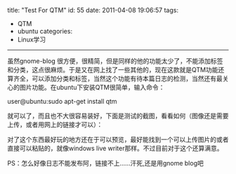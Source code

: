 title: "Test For QTM"
id: 55
date: 2011-04-08 19:06:57
tags: 
- QTM
- ubuntu
categories: 
- Linux学习
---

虽然gnome-blog 很方便，很精简，但是同样的他的功能太少了，不能添加标签和分类，这点很麻烦。于是又在网上找了一些其他的，现在这款就是QTM功能还算齐全，可以添加分类和标签，当然这个功能有待本篇日志的检测，当然还有最关心的图片功能。在ubuntu下安装QTM很简单，输入命令：

user@ubuntu:sudo apt-get install qtm

就可以了，而且也不大很容易装好，下面是测试的截图，看看如何（图像还是需要上传，或者用网上的链接才可以）：

对了这个东西最好玩的地方还在于可以预览，最好能找到一个可以上传图片的或者直接可以粘贴的，就像windows live writer那样。不过目前对于这个还算满意。

PS：怎么好像日志不能发布阿，链接不上……汗死,还是用gnome blog吧
